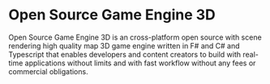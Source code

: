 # Open Source Game Engine 3D 
Open Source Game Engine 3D is an cross-platform open source with scene rendering high quality map 3D game engine written in F# and C# and Typescript that enables developers and content creators to build with real-time applications without limits and with fast workflow without any fees or commercial obligations.
